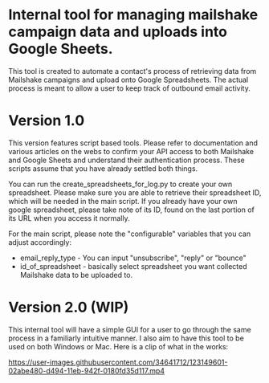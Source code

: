# Internal tool for managing mailshake campaign data and uploads into Google Sheets.
This tool is created to automate a contact's process of retrieving data from Mailshake campaigns and upload onto Google Spreadsheets.  The actual process is meant to allow a user to keep track of outbound email activity.

# Version 1.0
This version features script based tools.  Please refer to documentation and various articles on the webs to confirm your API access to both Mailshake and Google Sheets and understand their authentication process.  These scripts assume that you have already settled both things.

You can run the create_spreadsheets_for_log.py to create your own spreadsheet.  Please make sure you are able to retrieve their spreadsheet ID, which will be needed in the main script.  If you already have your own google spreadsheet, please take note of its ID, found on the last portion of its URL when you access it normally.

For the main script, please note the "configurable" variables that you can adjust accordingly:
- email_reply_type - You can input "unsubscribe", "reply" or "bounce"
- id_of_spreadsheet - basically select spreadsheet you want collected Mailshake data to be uploaded to.

# Version 2.0 (WIP)
This internal tool will have a simple GUI for a user to go through the same process in a familiarly intuitive manner.  I also aim to have this tool to be used on both Windows or Mac.
Here is a clip of what in the works:


https://user-images.githubusercontent.com/34641712/123149601-02abe480-d494-11eb-942f-0180fd35d117.mp4

